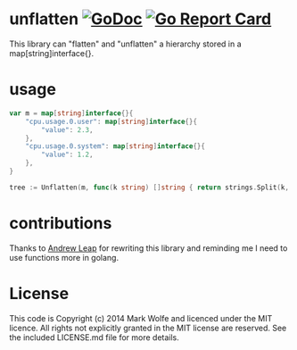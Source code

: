 # unflatten [![GoDoc](https://img.shields.io/badge/godoc-Reference-brightgreen.svg?style=flat)](http://godoc.org/github.com/wolfeidau/unflatten) [![Go Report Card](https://goreportcard.com/badge/github.com/wolfeidau/unflatten)](https://goreportcard.com/report/github.com/wolfeidau/unflatten)

This library can "flatten" and "unflatten" a hierarchy stored in a map[string]interface{}. 

# usage

```go
var m = map[string]interface{}{
	"cpu.usage.0.user": map[string]interface{}{
		"value": 2.3,
	},
	"cpu.usage.0.system": map[string]interface{}{
		"value": 1.2,
	},
}

tree := Unflatten(m, func(k string) []string { return strings.Split(k, ".") })

```

# contributions

Thanks to [Andrew Leap](https://github.com/andyleap) for rewriting this library and reminding me I need to use functions more in golang.

# License

This code is Copyright (c) 2014 Mark Wolfe and licenced under the MIT licence. All rights not explicitly granted in the MIT license are reserved. See the included LICENSE.md file for more details.
